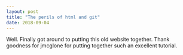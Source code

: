 ```yaml
---
layout: post
title: "The perils of html and git"
date: 2018-09-04
---
```


Well. Finally got around to putting this old website together.
Thank goodness for jmcglone for putting together such an excellent tutorial.
